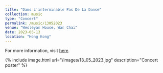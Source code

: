 ```yaml
---
title: "Dans L'interminable Pas De La Danse"
collection: music
type: "Concert"
permalink: /music/13052023
venue: "Wesleyan House, Wan Chai"
date: 2023-05-13
location: "Hong Kong"
---
```


For more information, visit [here](https://www.frenchmay.com/article/238).

{% include image.html url="/images/13_05_2023.jpg" description="Concert poster" %}
